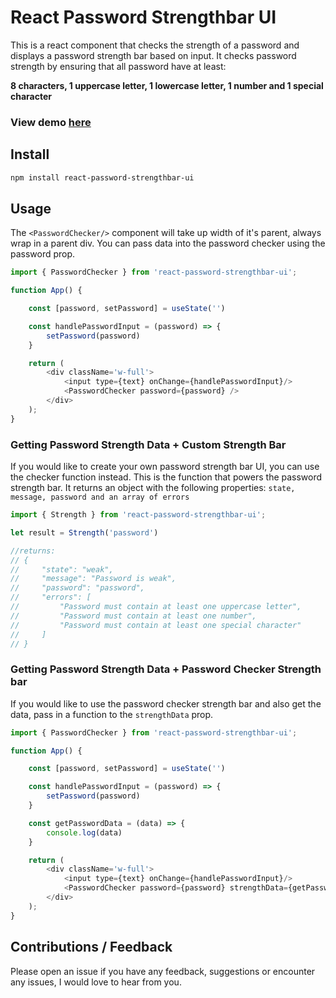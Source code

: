 # React Password Strengthbar UI

This is a react component that checks the strength of a password 
and displays a password strength bar based on input.
It checks password strength by ensuring that all
password have at least:

**8 characters, 1 uppercase letter, 1 lowercase letter, 1 number and 1 special character**


### View demo [here](https://react-strengthbar.vercel.app/)


## Install

```bash
npm install react-password-strengthbar-ui
```
## Usage

The `<PasswordChecker/>` component will take up width of it's parent, always wrap in a parent div. You can pass data into the password checker using the password prop.


```javascript
import { PasswordChecker } from 'react-password-strengthbar-ui';

function App() {

    const [password, setPassword] = useState('')

    const handlePasswordInput = (password) => {
        setPassword(password)
    }

    return (
        <div className='w-full'>
            <input type={text} onChange={handlePasswordInput}/>
            <PasswordChecker password={password} />
        </div>
    );
}

```

### Getting Password Strength Data + Custom Strength Bar


If you would like to create your own password strength bar UI, you can use the checker function instead.
This is the function that powers the password strength bar. It returns an object with the following properties:
`state, message, password and an array of errors`


```javascript
import { Strength } from 'react-password-strengthbar-ui';

let result = Strength('password')

//returns:
// {
//     "state": "weak",
//     "message": "Password is weak",
//     "password": "password",
//     "errors": [
//         "Password must contain at least one uppercase letter",
//         "Password must contain at least one number",
//         "Password must contain at least one special character"
//     ]
// }

```
### Getting Password Strength Data + Password Checker Strength bar

If you would like to use the password checker strength bar and also get the data, 
pass in a function to the `strengthData` prop.


```javascript
import { PasswordChecker } from 'react-password-strengthbar-ui';

function App() {

    const [password, setPassword] = useState('')

    const handlePasswordInput = (password) => {
        setPassword(password)
    }

    const getPasswordData = (data) => {
        console.log(data)
    }

    return (
        <div className='w-full'>
            <input type={text} onChange={handlePasswordInput}/>
            <PasswordChecker password={password} strengthData={getPasswordData} />
        </div>
    );
}
```

## Contributions / Feedback
Please open an issue if you have any feedback, suggestions or encounter any issues, I
would love to hear from you.